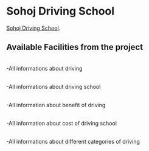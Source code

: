 # <h1>Sohoj Driving School</h1>

 [Sohoj Driving School](https://sohoj-driving.netlify.app/).

## Available Facilities from the project
<br>
-All informations about driving
<br>
<br>

-All informations about driving school
<br>
<br>

-All information about benefit of driving 
<br>
<br>

-All information about cost of driving school
<br>
<br>

-All informations about different categories of driving

